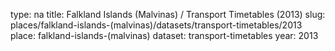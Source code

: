 type: na
title: Falkland Islands (Malvinas) / Transport Timetables (2013)
slug: places/falkland-islands-(malvinas)/datasets/transport-timetables/2013
place: falkland-islands-(malvinas)
dataset: transport-timetables
year: 2013

